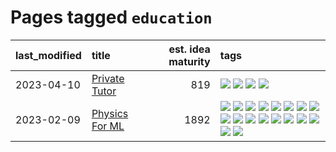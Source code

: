 # Pages tagged `education`

|last_modified|title|est. idea maturity|tags
|:---|:---|---:|:---|
|2023-04-10|[Private Tutor](../private_tutor.md)|819|[![](https://img.shields.io/badge/tag-AI-4d5a4)](../tags/AI.md) [![](https://img.shields.io/badge/tag-discussion-c4c41f)](../tags/discussion.md) [![](https://img.shields.io/badge/tag-education-32d44f)](../tags/education.md) [![](https://img.shields.io/badge/tag-startup-e168be)](../tags/startup.md)|
|2023-02-09|[Physics For ML](../physics_for_ml.md)|1892|[![](https://img.shields.io/badge/tag-brownianmotion-9c3a4a)](../tags/brownianmotion.md) [![](https://img.shields.io/badge/tag-curriculum-dad82b)](../tags/curriculum.md) [![](https://img.shields.io/badge/tag-curvature-35d420)](../tags/curvature.md) [![](https://img.shields.io/badge/tag-education-32d44f)](../tags/education.md) [![](https://img.shields.io/badge/tag-eigenvectors-fe4dc)](../tags/eigenvectors.md) [![](https://img.shields.io/badge/tag-gaugetheory-d5ffe)](../tags/gaugetheory.md) [![](https://img.shields.io/badge/tag-grouptheory-a68128)](../tags/grouptheory.md) [![](https://img.shields.io/badge/tag-machinelearning-b4243e)](../tags/machinelearning.md) [![](https://img.shields.io/badge/tag-manifolds-b7fb0)](../tags/manifolds.md) [![](https://img.shields.io/badge/tag-ode-b25b5)](../tags/ode.md) [![](https://img.shields.io/badge/tag-optimization-834fc2)](../tags/optimization.md) [![](https://img.shields.io/badge/tag-pde-76bb24)](../tags/pde.md) [![](https://img.shields.io/badge/tag-physics-496a1)](../tags/physics.md) [![](https://img.shields.io/badge/tag-probabilityfields-683f3)](../tags/probabilityfields.md) [![](https://img.shields.io/badge/tag-quantummechanics-96bcc)](../tags/quantummechanics.md) [![](https://img.shields.io/badge/tag-relativity-77485f)](../tags/relativity.md) [![](https://img.shields.io/badge/tag-tensorcalculus-e839f4)](../tags/tensorcalculus.md) [![](https://img.shields.io/badge/tag-textbook-b08442)](../tags/textbook.md)|